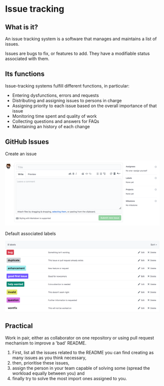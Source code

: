 # Issue tracking

## What is it?

An issue tracking system is a software that manages and maintains a list of issues.

Issues are bugs to fix, or features to add. They have a modifiable status associated with them.

## Its functions

Issue-tracking systems fulfill different functions, in particular:

* Entering dysfunctions, errors and requests
* Distributing and assigning issues to persons in charge
* Assigning priority to each issue based on the overall importance of that issue
* Monitoring time spent and quality of work
* Collecting questions and answers for FAQs
* Maintaining an history of each change

## GitHub Issues

Create an issue

![Image of issue](images/github-issue.png)

Default associated labels

![Image of labels](images/github-issue-labels.png)


## Practical

Work in pair, either as collaborator on one repository or using pull request mechanism to improve a 'bad' README.
1. First, list all the issues related to the README you can find creating as many issues as you think necessary,
1. then, prioritise these issues,
1. assign the person in your team capable of solving some (spread the workload equally between you) and
1. finally try to solve the most import ones assigned to you.
